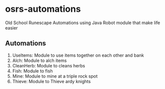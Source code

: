 # osrs-automations
Old School Runescape Automations using Java Robot module that make life easier

## Automations
1. UseItems: Module to use items together on each other and bank
2. Alch: Module to alch items
3. CleanHerb: Module to cleans herbs
4. Fish: Module to fish
5. Mine: Module to mine at a triple rock spot
6. Thieve: Module to Thieve ardy knights
